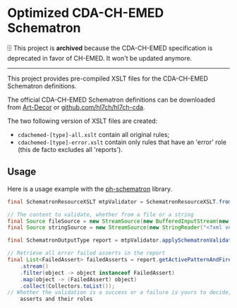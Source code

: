 # Optimized CDA-CH-EMED Schematron

🗄️ This project is **archived** because the CDA-CH-EMED specification is deprecated in favor of CH-EMED. It won't be
updated anymore.

---

This project provides pre-compiled XSLT files for the CDA-CH-EMED Schematron definitions.

The official CDA-CH-EMED Schematron definitions can be downloaded from
[Art-Decor](http://ehealthsuisse.art-decor.org/index.php?prefix=cdachemed-) or
[github.com/hl7ch/hl7ch-cda](https://github.com/hl7ch/hl7ch-cda/tree/master/schematrons/eHealthSuisse/eMedikation).

The two following version of XSLT files are created:
- `cdachemed-[type]-all.xslt` contain all original rules;
- `cdachemed-[type]-error.xslt` contain only rules that have an 'error' role (this de facto excludes all 'reports').

## Usage

Here is a usage example with the [ph-schematron](https://github.com/phax/ph-schematron) library.
```java
final SchematronResourceXSLT mtpValidator = SchematronResourceXSLT.fromFile("cdachemed-MTP-all.xslt");

// The content to validate, whether from a file or a string
final Source fileSource = new StreamSource(new BufferedInputStream(new FileInputStream(new File("mtp.xml"))));
final Source stringSource = new StreamSource(new StringReader("<?xml version="1.0" encoding="utf-8"?>"));

final SchematronOutputType report = mtpValidator.applySchematronValidationToSVRL(fileSource);

// Retrieve all error failed asserts in the report
final List<FailedAssert> failedAsserts = report.getActivePatternAndFiredRuleAndFailedAssert()
    .stream()
    .filter(object -> object instanceof FailedAssert)
    .map(object -> (FailedAssert) object)
    .collect(Collectors.toList());
// Whether the validation is a success or a failure is yours to decide, depending on triggered reports, failed
    asserts and their roles
```
